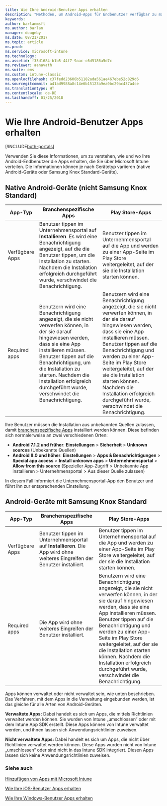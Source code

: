 ```yaml
---
title: Wie Ihre Android-Benutzer Apps erhalten
description: "Methoden, um Android-Apps für Endbenutzer verfügbar zu machen."
keywords: 
author: barlanmsft
ms.author: barlan
manager: dougeby
ms.date: 08/21/2017
ms.topic: article
ms.prod: 
ms.service: microsoft-intune
ms.technology: 
ms.assetid: f33d1684-b1b5-44f7-9aac-c6d5186a5d7c
ms.reviewer: aanavath
ms.suite: ems
ms.custom: intune-classic
ms.openlocfilehash: c37fedd23606b51182ada561ae467ebe52c829d6
ms.sourcegitcommit: a41ad9988a8c14e6b15123a9ea9bc29ac437a4ce
ms.translationtype: HT
ms.contentlocale: de-DE
ms.lasthandoff: 01/25/2018
---
```

# <a name="how-your-android-users-get-their-apps"></a>Wie Ihre Android-Benutzer Apps erhalten

[!INCLUDE[both-portals](./includes/note-for-both-portals.md)]

Verwenden Sie diese Informationen, um zu verstehen, wie und wo Ihre Android-Endbenutzer die Apps erhalten, die Sie über Microsoft Intune verteilen. Die Informationen können je nach Gerätetyp variieren (native Android-Geräte oder Samsung Knox Standard-Geräte).

## <a name="native-non-samsung-knox-standard-android-devices"></a>Native Android-Geräte (nicht Samsung Knox Standard)

| App-Typ | Branchenspezifische Apps | Play Store-Apps  |
| ------------- |-------------| -----|
| Verfügbare Apps      | Benutzer tippen im Unternehmensportal auf **Installieren**. Es wird eine Benachrichtigung angezeigt, auf die die Benutzer tippen, um die Installation zu starten. Nachdem die Installation erfolgreich durchgeführt wurde, verschwindet die Benachrichtigung. | Benutzer tippen im Unternehmensportal auf die App und werden zu einer App-Seite im Play Store weitergeleitet, auf der sie die Installation starten können.|
| Required apps      | Benutzern wird eine Benachrichtigung angezeigt, die sie nicht verwerfen können, in der sie darauf hingewiesen werden, dass sie eine App installieren müssen. Benutzer tippen auf die Benachrichtigung, um die Installation zu starten. Nachdem die Installation erfolgreich durchgeführt wurde, verschwindet die Benachrichtigung.    | Benutzern wird eine Benachrichtigung angezeigt, die sie nicht verwerfen können, in der sie darauf hingewiesen werden, dass sie eine App installieren müssen. Benutzer tippen auf die Benachrichtigung und werden zu einer App-Seite im Play Store weitergeleitet, auf der sie die Installation starten können. Nachdem die Installation erfolgreich durchgeführt wurde, verschwindet die Benachrichtigung. |

Ihre Benutzer müssen die Installation aus unbekannten Quellen zulassen, damit [branchenspezifische Apps](lob-apps-android.md) installiert werden können. Diese befinden sich normalerweise an zwei verschiedenen Orten:

* **Android 7.1.2 und früher**: **Einstellungen** > **Sicherheit** > **Unknown sources** (Unbekannte Quellen)
* **Android 8.0 und höher**: **Einstellungen** > **Apps & Benachrichtigungen** > **Special app access** > **Install unknown apps**  > **Unternehmensportal** > **Allow from this source** (Spezieller App-Zugriff > Unbekannte App installieren > Unternehmensportal > Aus dieser Quelle zulassen)

In diesem Fall informiert die Unternehmensportal-App den Benutzer und führt ihn zur entsprechenden Einstellung. 


## <a name="samsung-knox-standard-android-devices"></a>Android-Geräte mit Samsung Knox Standard

| App-Typ | Branchenspezifische Apps | Play Store-Apps  |
| ------------- |-------------| -----|
| Verfügbare Apps      | Benutzer tippen im Unternehmensportal auf **Installieren**. Die App wird ohne weiteres Eingreifen der Benutzer installiert. | Benutzer tippen im Unternehmensportal auf die App und werden zu einer App-Seite im Play Store weitergeleitet, auf der sie die Installation starten können.|
| Required apps      | Die App wird ohne weiteres Eingreifen der Benutzer installiert.    | Benutzern wird eine Benachrichtigung angezeigt, die sie nicht verwerfen können, in der sie darauf hingewiesen werden, dass sie eine App installieren müssen. Benutzer tippen auf die Benachrichtigung und werden zu einer App-Seite im Play Store weitergeleitet, auf der sie die Installation starten können. Nachdem die Installation erfolgreich durchgeführt wurde, verschwindet die Benachrichtigung. |

Apps können verwaltet oder nicht verwaltet sein, wie unten beschrieben. Das Verfahren, mit dem Apps in die Verwaltung eingebunden werden, ist das gleiche für alle Arten von Android-Geräten.

**Verwaltete Apps:** Dabei handelt es sich um Apps, die mittels Richtlinien verwaltet werden können. Sie wurden von Intune „umschlossen“ oder mit dem Intune App SDK erstellt. Diese Apps können von Intune verwaltet werden, und ihnen lassen sich Anwendungsrichtlinien zuweisen.

**Nicht verwaltete Apps:** Dabei handelt es sich um Apps, die nicht über Richtlinien verwaltet werden können. Diese Apps wurden nicht von Intune „umschlossen“ oder sind nicht in das Intune SDK integriert. Diesen Apps lassen sich keine Anwendungsrichtlinien zuweisen.

### <a name="see-also"></a>Siehe auch
[Hinzufügen von Apps mit Microsoft Intune](apps-add.md)

[Wie Ihre iOS-Benutzer Apps erhalten](end-user-apps-ios.md)

[Wie Ihre Windows-Benutzer Apps erhalten](end-user-apps-windows.md)
